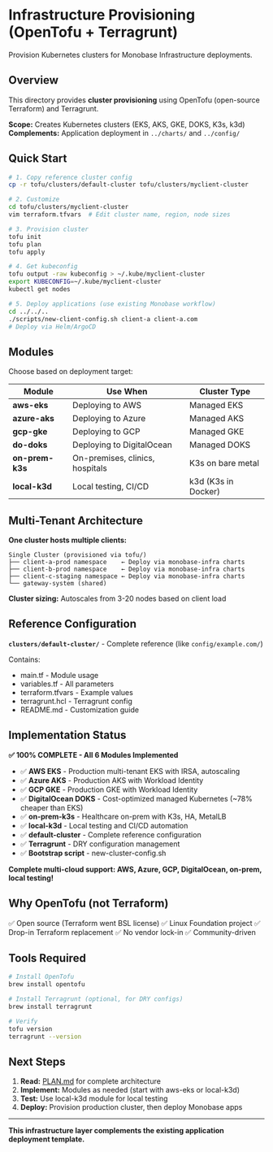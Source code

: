 # Infrastructure Provisioning (OpenTofu + Terragrunt)

Provision Kubernetes clusters for Monobase Infrastructure deployments.

## Overview

This directory provides **cluster provisioning** using OpenTofu (open-source Terraform) and Terragrunt.

**Scope:** Creates Kubernetes clusters (EKS, AKS, GKE, DOKS, K3s, k3d)
**Complements:** Application deployment in `../charts/` and `../config/`

## Quick Start

```bash
# 1. Copy reference cluster config
cp -r tofu/clusters/default-cluster tofu/clusters/myclient-cluster

# 2. Customize
cd tofu/clusters/myclient-cluster
vim terraform.tfvars  # Edit cluster name, region, node sizes

# 3. Provision cluster
tofu init
tofu plan
tofu apply

# 4. Get kubeconfig
tofu output -raw kubeconfig > ~/.kube/myclient-cluster
export KUBECONFIG=~/.kube/myclient-cluster
kubectl get nodes

# 5. Deploy applications (use existing Monobase workflow)
cd ../../..
./scripts/new-client-config.sh client-a client-a.com
# Deploy via Helm/ArgoCD
```

## Modules

Choose based on deployment target:

| Module | Use When | Cluster Type |
|--------|----------|--------------|
| **aws-eks** | Deploying to AWS | Managed EKS |
| **azure-aks** | Deploying to Azure | Managed AKS |
| **gcp-gke** | Deploying to GCP | Managed GKE |
| **do-doks** | Deploying to DigitalOcean | Managed DOKS |
| **on-prem-k3s** | On-premises, clinics, hospitals | K3s on bare metal |
| **local-k3d** | Local testing, CI/CD | k3d (K3s in Docker) |

## Multi-Tenant Architecture

**One cluster hosts multiple clients:**

```
Single Cluster (provisioned via tofu/)
├── client-a-prod namespace    ← Deploy via monobase-infra charts
├── client-b-prod namespace    ← Deploy via monobase-infra charts
├── client-c-staging namespace ← Deploy via monobase-infra charts
└── gateway-system (shared)
```

**Cluster sizing:** Autoscales from 3-20 nodes based on client load

## Reference Configuration

**`clusters/default-cluster/`** - Complete reference (like `config/example.com/`)

Contains:
- main.tf - Module usage
- variables.tf - All parameters
- terraform.tfvars - Example values
- terragrunt.hcl - Terragrunt config
- README.md - Customization guide

## Implementation Status

**✅ 100% COMPLETE - All 6 Modules Implemented**

- ✅ **AWS EKS** - Production multi-tenant EKS with IRSA, autoscaling
- ✅ **Azure AKS** - Production AKS with Workload Identity
- ✅ **GCP GKE** - Production GKE with Workload Identity
- ✅ **DigitalOcean DOKS** - Cost-optimized managed Kubernetes (~78% cheaper than EKS)
- ✅ **on-prem-k3s** - Healthcare on-prem with K3s, HA, MetalLB
- ✅ **local-k3d** - Local testing and CI/CD automation
- ✅ **default-cluster** - Complete reference configuration
- ✅ **Terragrunt** - DRY configuration management
- ✅ **Bootstrap script** - new-cluster-config.sh

**Complete multi-cloud support: AWS, Azure, GCP, DigitalOcean, on-prem, local testing!**

## Why OpenTofu (not Terraform)

✅ Open source (Terraform went BSL license)
✅ Linux Foundation project
✅ Drop-in Terraform replacement
✅ No vendor lock-in
✅ Community-driven

## Tools Required

```bash
# Install OpenTofu
brew install opentofu

# Install Terragrunt (optional, for DRY configs)
brew install terragrunt

# Verify
tofu version
terragrunt --version
```

## Next Steps

1. **Read:** [PLAN.md](PLAN.md) for complete architecture
2. **Implement:** Modules as needed (start with aws-eks or local-k3d)
3. **Test:** Use local-k3d module for local testing
4. **Deploy:** Provision production cluster, then deploy Monobase apps

---

**This infrastructure layer complements the existing application deployment template.**
